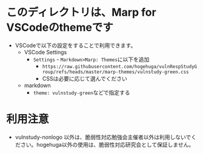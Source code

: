 # このディレクトリは、Marp for VSCodeのthemeです

- VSCodeで以下の設定をすることで利用できます。
  - VSCode Settings
    - `Settings` - `Markdown>Marp: Themes`に以下を追加
      - `https://raw.githubusercontent.com/hogehuga/vulnRespStudyGroup/refs/heads/master/marp-themes/vulnstudy-green.css`
      - CSSは必要に応じて選んでください
  - markdown
    - `theme: vulnstudy-green`などで指定する

# 利用注意

- vulnstudy-nonlogo 以外は、脆弱性対応勉強会主催者以外は利用しないでください。hogehuga以外の使用は、脆弱性対応研究会として保証しません。

